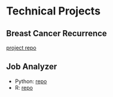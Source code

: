 # Technical Projects

## Breast Cancer Recurrence

[project repo](https://github.com/Margaret8521/DSCI522_Group_301)

## Job Analyzer

- Python: [repo](https://github.com/Margaret8521/532_project)
- R: [repo](https://github.com/Margaret8521/532_project_job_Analyzer_R)
